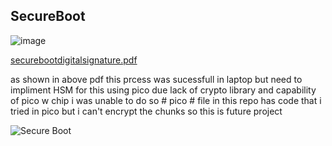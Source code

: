 ## SecureBoot


![image](https://github.com/krishnakumarbhat/SecureBoot/assets/79183768/73357402-4457-4676-940a-dc23d52c6ee6)

[securebootdigitalsignature.pdf](https://github.com/krishnakumarbhat/SecureBoot/files/11947608/securebootdigitalsignature.pdf)


as shown in above pdf this prcess was sucessfull in laptop but need to impliment HSM for this using pico due lack of crypto library and capability of pico w chip i was unable to do so # pico # file in this repo has code that i tried in pico but i can't encrypt the chunks so this is future project


![Secure Boot](https://github.com/krishnakumarbhat/SecureBoot/assets/79183768/106822b7-1db2-447d-8ee3-efc456221f23)
